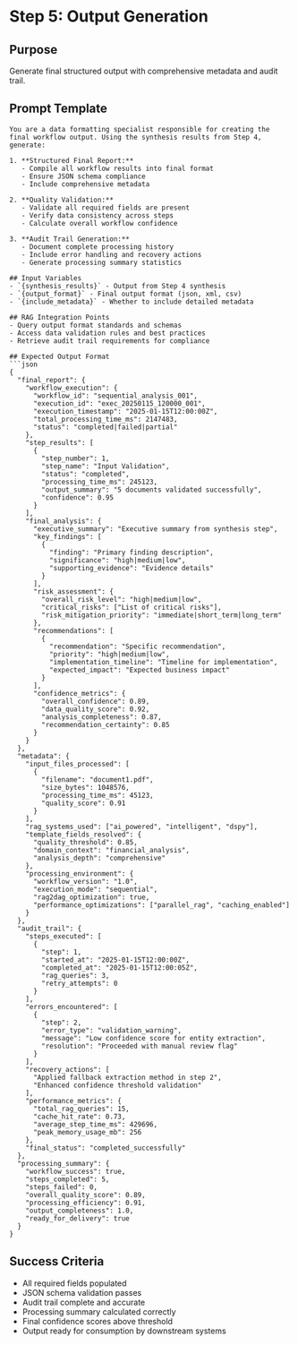 # Step 5: Output Generation

## Purpose
Generate final structured output with comprehensive metadata and audit trail.

## Prompt Template

```
You are a data formatting specialist responsible for creating the final workflow output. Using the synthesis results from Step 4, generate:

1. **Structured Final Report:**
   - Compile all workflow results into final format
   - Ensure JSON schema compliance
   - Include comprehensive metadata

2. **Quality Validation:**
   - Validate all required fields are present
   - Verify data consistency across steps
   - Calculate overall workflow confidence

3. **Audit Trail Generation:**
   - Document complete processing history
   - Include error handling and recovery actions
   - Generate processing summary statistics

## Input Variables
- `{synthesis_results}` - Output from Step 4 synthesis
- `{output_format}` - Final output format (json, xml, csv)
- `{include_metadata}` - Whether to include detailed metadata

## RAG Integration Points
- Query output format standards and schemas
- Access data validation rules and best practices
- Retrieve audit trail requirements for compliance

## Expected Output Format
```json
{
  "final_report": {
    "workflow_execution": {
      "workflow_id": "sequential_analysis_001",
      "execution_id": "exec_20250115_120000_001",
      "execution_timestamp": "2025-01-15T12:00:00Z",
      "total_processing_time_ms": 2147483,
      "status": "completed|failed|partial"
    },
    "step_results": [
      {
        "step_number": 1,
        "step_name": "Input Validation",
        "status": "completed",
        "processing_time_ms": 245123,
        "output_summary": "5 documents validated successfully",
        "confidence": 0.95
      }
    ],
    "final_analysis": {
      "executive_summary": "Executive summary from synthesis step",
      "key_findings": [
        {
          "finding": "Primary finding description",
          "significance": "high|medium|low",
          "supporting_evidence": "Evidence details"
        }
      ],
      "risk_assessment": {
        "overall_risk_level": "high|medium|low",
        "critical_risks": ["List of critical risks"],
        "risk_mitigation_priority": "immediate|short_term|long_term"
      },
      "recommendations": [
        {
          "recommendation": "Specific recommendation",
          "priority": "high|medium|low",
          "implementation_timeline": "Timeline for implementation",
          "expected_impact": "Expected business impact"
        }
      ],
      "confidence_metrics": {
        "overall_confidence": 0.89,
        "data_quality_score": 0.92,
        "analysis_completeness": 0.87,
        "recommendation_certainty": 0.85
      }
    }
  },
  "metadata": {
    "input_files_processed": [
      {
        "filename": "document1.pdf",
        "size_bytes": 1048576,
        "processing_time_ms": 45123,
        "quality_score": 0.91
      }
    ],
    "rag_systems_used": ["ai_powered", "intelligent", "dspy"],
    "template_fields_resolved": {
      "quality_threshold": 0.85,
      "domain_context": "financial_analysis",
      "analysis_depth": "comprehensive"
    },
    "processing_environment": {
      "workflow_version": "1.0",
      "execution_mode": "sequential",
      "rag2dag_optimization": true,
      "performance_optimizations": ["parallel_rag", "caching_enabled"]
    }
  },
  "audit_trail": {
    "steps_executed": [
      {
        "step": 1,
        "started_at": "2025-01-15T12:00:00Z",
        "completed_at": "2025-01-15T12:00:05Z",
        "rag_queries": 3,
        "retry_attempts": 0
      }
    ],
    "errors_encountered": [
      {
        "step": 2,
        "error_type": "validation_warning",
        "message": "Low confidence score for entity extraction",
        "resolution": "Proceeded with manual review flag"
      }
    ],
    "recovery_actions": [
      "Applied fallback extraction method in step 2",
      "Enhanced confidence threshold validation"
    ],
    "performance_metrics": {
      "total_rag_queries": 15,
      "cache_hit_rate": 0.73,
      "average_step_time_ms": 429696,
      "peak_memory_usage_mb": 256
    },
    "final_status": "completed_successfully"
  },
  "processing_summary": {
    "workflow_success": true,
    "steps_completed": 5,
    "steps_failed": 0,
    "overall_quality_score": 0.89,
    "processing_efficiency": 0.91,
    "output_completeness": 1.0,
    "ready_for_delivery": true
  }
}
```

## Success Criteria
- All required fields populated
- JSON schema validation passes
- Audit trail complete and accurate
- Processing summary calculated correctly
- Final confidence scores above threshold
- Output ready for consumption by downstream systems
```